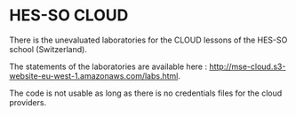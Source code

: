 # HES-SO CLOUD
There is the unevaluated laboratories for the CLOUD lessons of the HES-SO school (Switzerland).

The statements of the laboratories are available here : http://mse-cloud.s3-website-eu-west-1.amazonaws.com/labs.html.

The code is not usable as long as there is no credentials files for the cloud providers.
